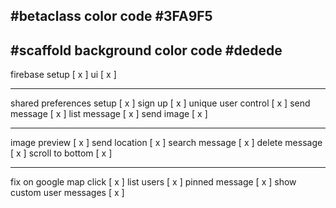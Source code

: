 ## #betaclass color code #3FA9F5

## #scaffold background color code #dedede

firebase setup [ x ]
ui [ x ]

---

shared preferences setup [ x ]
sign up [ x ]
unique user control [ x ]
send message [ x ]
list message [ x ]
send image [ x ]

---

image preview [ x ]
send location [ x ]
search message [ x ]
delete message [ x ]
scroll to bottom [ x ]

---

fix on google map click [ x ]
list users [ x ]
pinned message [ x ]
show custom user messages [ x ]
